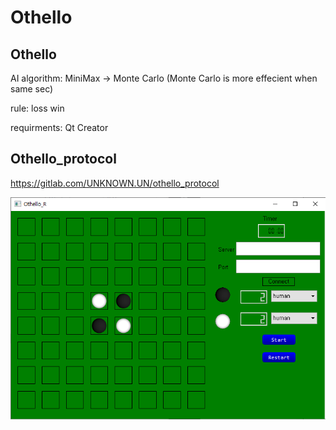 # Othello

## Othello
AI algorithm: MiniMax -> Monte Carlo (Monte Carlo is more effecient when same sec)

rule: loss win

requirments: Qt Creator

## Othello_protocol

https://gitlab.com/UNKNOWN.UN/othello_protocol


![Image description](./othello_R.png)
